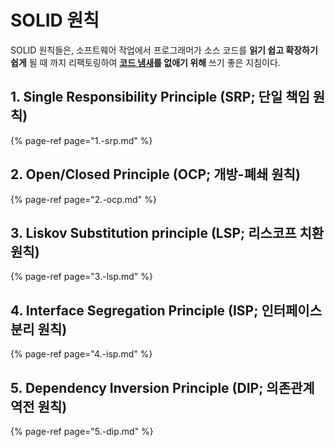 # SOLID 원칙

SOLID 원칙들은, 소프트웨어 작업에서 프로그래머가 소스 코드를 **읽기 쉽고 확장하기 쉽게** 될 때 까지 리팩토링하여 [**코드 냄새**](https://ko.wikipedia.org/wiki/%EC%BD%94%EB%93%9C_%EC%8A%A4%EB%A9%9C)**를 없애기 위해** 쓰기 좋은 지침이다.

## 1. Single Responsibility Principle \(SRP; 단일 책임 원칙\)

{% page-ref page="1.-srp.md" %}

## 2. Open/Closed Principle \(OCP; 개방-폐쇄 원칙\)

{% page-ref page="2.-ocp.md" %}

## 3. Liskov Substitution principle \(LSP; 리스코프 치환 원칙\)

{% page-ref page="3.-lsp.md" %}

## 4. Interface Segregation Principle \(ISP; 인터페이스 분리 원칙\)

{% page-ref page="4.-isp.md" %}

## 5. Dependency Inversion Principle \(DIP; 의존관계 역전 원칙\)

{% page-ref page="5.-dip.md" %}

